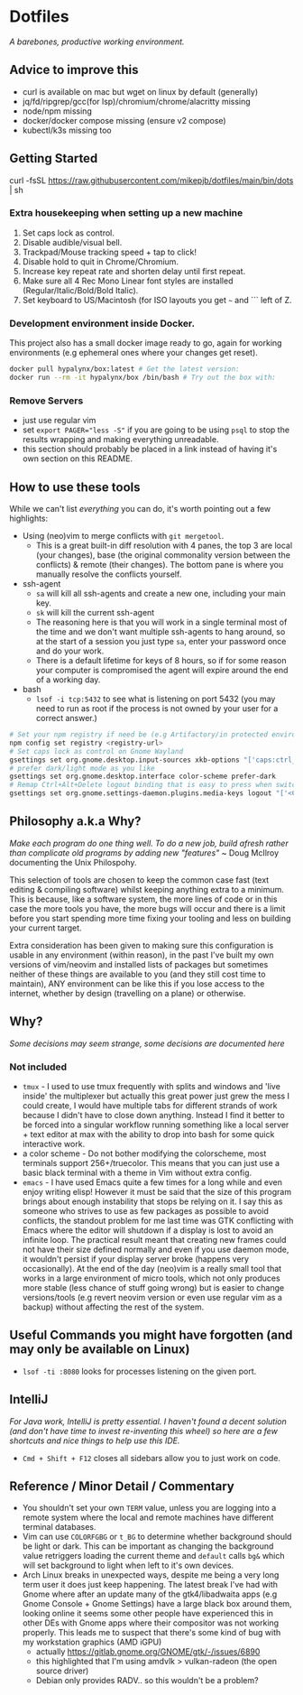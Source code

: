 # Dotfiles

_A barebones, productive working environment._

## Advice to improve this

- curl is available on mac but wget on linux by default (generally)
- jq/fd/ripgrep/gcc(for lsp)/chromium/chrome/alacritty missing
- node/npm missing
- docker/docker compose missing (ensure v2 compose)
- kubectl/k3s missing too

## Getting Started

curl -fsSL https://raw.githubusercontent.com/mikepjb/dotfiles/main/bin/dots | sh
   
### Extra housekeeping when setting up a new machine

1. Set caps lock as control.
2. Disable audible/visual bell.
3. Trackpad/Mouse tracking speed + tap to click!
4. Disable hold to quit in Chrome/Chromium.
5. Increase key repeat rate and shorten delay until first repeat.
6. Make sure all 4 Rec Mono Linear font styles are installed (Regular/Italic/Bold/Bold Italic).
7. Set keyboard to US/Macintosh (for ISO layouts you get `~` and `\`` left of Z.

### Development environment inside Docker.

This project also has a small docker image ready to go, again for working environments (e.g
ephemeral ones where your changes get reset).

```bash
docker pull hypalynx/box:latest # Get the latest version:
docker run --rm -it hypalynx/box /bin/bash # Try out the box with:
```

### Remove Servers

- just use regular vim
- set `export PAGER="less -S"` if you are going to be using `psql` to stop the results wrapping and
  making everything unreadable.
- this section should probably be placed in a link instead of having it's own section on this
  README.

## How to use these tools

While we can't list _everything_ you can do, it's worth pointing out a few highlights:

- Using (neo)vim to merge conflicts with `git mergetool`.
    - This is a great built-in diff resolution with 4 panes, the top 3 are local (your changes),
      base (the original commonality version between the conflicts) & remote (their changes). The
      bottom pane is where you manually resolve the conflicts yourself.
- ssh-agent
    - `sa` will kill all ssh-agents and create a new one, including your main key.
    - `sk` will kill the current ssh-agent
    - The reasoning here is that you will work in a single terminal most of the time and we don't
      want multiple ssh-agents to hang around, so at the start of a session you just type `sa`,
      enter your password once and do your work.
    - There is a default lifetime for keys of 8 hours, so if for some reason your computer is
      compromised the agent will expire around the end of a working day.
- bash
    - `lsof -i tcp:5432` to see what is listening on port 5432 (you may need to run as root if the
      process is not owned by your user for a correct answer.)

```bash
# Set your npm registry if need be (e.g Artifactory/in protected environment)
npm config set registry <registry-url>
# Set caps lock as control on Gnome Wayland
gsettings set org.gnome.desktop.input-sources xkb-options "['caps:ctrl_modifier']"
# prefer dark/light mode as you like
gsettings set org.gnome.desktop.interface color-scheme prefer-dark
# Remap Ctrl+Alt+Delete logout binding that is easy to press when switching spaces.
gsettings set org.gnome.settings-daemon.plugins.media-keys logout "['<Control><Alt><Shift>Delete']"
```

## Philosophy a.k.a Why?

_Make each program do one thing well. To do a new job, build afresh rather than complicate old
programs by adding new "features"_ ~ Doug McIlroy documenting the Unix Philospohy.

This selection of tools are chosen to keep the common case fast (text editing &
compiling software) whilst keeping anything extra to a minimum. This is
because, like a software system, the more lines of code or in this case the
more tools you have, the more bugs will occur and there is a limit before you
start spending more time fixing your tooling and less on building your current
target.

Extra consideration has been given to making sure this configuration is usable
in any environment (within reason), in the past I've built my own versions of
vim/neovim and installed lists of packages but sometimes neither of these
things are available to you (and they still cost time to maintain), ANY
environment can be like this if you lose access to the internet, whether by
design (travelling on a plane) or otherwise.

## Why?

_Some decisions may seem strange, some decisions are documented here_

### Not included

- `tmux` - I used to use tmux frequently with splits and windows and 'live
  inside' the multiplexer but actually this great power just grew the mess I
  could create, I would have multiple tabs for different strands of work
  because I didn't have to close down anything. Instead I find it better to be
  forced into a singular workflow running something like a local server + text
  editor at max with the ability to drop into bash for some quick interactive
  work.
- a color scheme - Do not bother modifying the colorscheme, most terminals
  support 256+/truecolor. This means that you can just use a basic black
  terminal with a theme in Vim without extra config.
- `emacs` - I have used Emacs quite a few times for a long while and even enjoy writing elisp!
  However it must be said that the size of this program brings about enough instability that stops
  be relying on it. I say this as someone who strives to use as few packages as possible to avoid
  conflicts, the standout problem for me last time was GTK conflicting with Emacs where the editor
  will shutdown if a display is lost to avoid an infinite loop. The practical result meant that
  creating new frames could not have their size defined normally and even if you use daemon mode,
  it wouldn't persist if your display server broke (happens very occasionally). At the end of the
  day (neo)vim is a really small tool that works in a large environment of micro tools, which not
  only produces more stable (less chance of stuff going wrong) but is easier to change
  versions/tools (e.g revert neovim version or even use regular vim as a backup) without affecting
  the rest of the system.

## Useful Commands you might have forgotten (and may only be available on Linux)

- `lsof -ti :8080` looks for processes listening on the given port.

## IntelliJ

_For Java work, IntelliJ is pretty essential. I haven't found a decent solution (and don't have
time to invest re-inventing this wheel) so here are a few shortcuts and nice things to help use
this IDE._

- `Cmd + Shift + F12` closes all sidebars allow you to just work on code.

## Reference / Minor Detail / Commentary

- You shouldn't set your own `TERM` value, unless you are logging into a remote
  system where the local and remote machines have different terminal databases.
- Vim can use `COLORFGBG` or `t_BG` to determine whether background should be
  light or dark. This can be important as changing the background value
  retriggers loading the current theme and `default` calls `bg&` which will set
  background to light when left to it's own devices.
- Arch Linux breaks in unexpected ways, despite me being a very long term user it does just keep
  happening. The latest break I've had with Gnome where after an update many of the gtk4/libadwaita
  apps (e.g Gnome Console + Gnome Settings) have a large black box around them, looking online it
  seems some other people have experienced this in other DEs with Gnome apps where their compositor
  was not working properly. This leads me to suspect that there's some kind of bug with my
  workstation graphics (AMD iGPU)
  - actually https://gitlab.gnome.org/GNOME/gtk/-/issues/6890 
  - this highlighted that I'm using amdvlk > vulkan-radeon (the open source driver)
  - Debian only provides RADV.. so this wouldn't be a problem?
